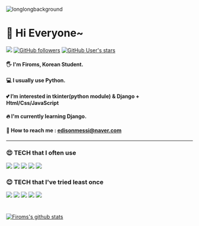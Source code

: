 ![longlongbackground](https://user-images.githubusercontent.com/63716450/126274340-eb4f6475-4099-4904-8993-118c25fa55b8.png)

# 🎈 Hi Everyone~
<a href="#"><img src="https://hits.seeyoufarm.com/api/count/incr/badge.svg?url=https%3A%2F%2Fgithub.com%2Ffiroms&count_bg=%2394DDDE&title_bg=%23294A4D&icon=github.svg&icon_color=%23E7E7E7&title=hits&edge_flat=false"/></a>
<a href="#"><img alt="GitHub followers" src="https://img.shields.io/github/followers/firoms?style=social"></a>
<a href="#"><img alt="GitHub User's stars" src="https://img.shields.io/github/stars/firoms?style=social"></a>

#### 🖐 I'm Firoms, Korean Student.
#### 💻 I usually use Python.
#### 💕 I’m interested in tkinter(python module) & Django + Html/Css/JavaScript
#### 🔥 I'm currently learning Django.
#### 📧 How to reach me : edisonmessi@naver.com
<hr>

### 😍 TECH that I often use
<a href="#"><img src="https://img.shields.io/badge/Python-3766AB?style=flat-square&logo=Python&logoColor=white"/></a>
<a href="#"><img src="https://img.shields.io/badge/Django-092E20?style=flat-square&logo=Django&logoColor=white"/></a>
<a href="#"><img src="https://img.shields.io/badge/Html5-E34F26?style=flat-square&logo=Html5&logoColor=white"/></a>
<a href="#"><img src="https://img.shields.io/badge/CSS3-3766AB?style=flat-square&logo=CSS3&logoColor=white"/></a>
<a href="#"><img src="https://img.shields.io/badge/SQLite-003B57?style=flat-square&logo=SQLite&logoColor=white"/></a>
<br>

### 😊 TECH that I've tried least once
<a href="#"><img src="https://img.shields.io/badge/C-A8B9CC?style=flat-square&logo=C&logoColor=white"/></a>
<a href="#"><img src="https://img.shields.io/badge/JavaScript-F7DF1E?style=flat-square&logo=JavaScript&logoColor=white"/></a>
<a href="#"><img src="https://img.shields.io/badge/Amazon AWS-232F3E?style=flat-square&logo=Amazon AWS&logoColor=white"/></a>
<a href="#"><img src="https://img.shields.io/badge/Java-007396?style=flat-square&logo=Java&logoColor=white"/></a>
<a href="#"><img src="https://img.shields.io/badge/Processing-006699?style=flat-square&logo=Processing Foundation&logoColor=white"/></a>
<br><br>

### 
[![Firoms's github stats](https://github-readme-stats.vercel.app/api?username=Firoms)](https://github.com/firoms/github-readme-stats)

<!---
Firoms/Firoms is a ✨ special ✨ repository because its `README.md` (this file) appears on your GitHub profile.
You can click the Preview link to take a look at your changes.
--->
